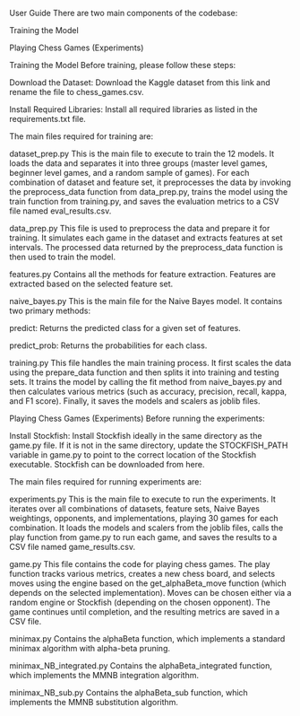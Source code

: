 User Guide
There are two main components of the codebase:

Training the Model

Playing Chess Games (Experiments)

Training the Model
Before training, please follow these steps:

Download the Dataset:
Download the Kaggle dataset from this link and rename the file to chess_games.csv.

Install Required Libraries:
Install all required libraries as listed in the requirements.txt file.

The main files required for training are:

dataset_prep.py
This is the main file to execute to train the 12 models. It loads the data and separates it into three groups (master level games, beginner level games, and a random sample of games). For each combination of dataset and feature set, it preprocesses the data by invoking the preprocess_data function from data_prep.py, trains the model using the train function from training.py, and saves the evaluation metrics to a CSV file named eval_results.csv.

data_prep.py
This file is used to preprocess the data and prepare it for training. It simulates each game in the dataset and extracts features at set intervals. The processed data returned by the preprocess_data function is then used to train the model.

features.py
Contains all the methods for feature extraction. Features are extracted based on the selected feature set.

naive_bayes.py
This is the main file for the Naive Bayes model. It contains two primary methods:

predict: Returns the predicted class for a given set of features.

predict_prob: Returns the probabilities for each class.

training.py
This file handles the main training process. It first scales the data using the prepare_data function and then splits it into training and testing sets. It trains the model by calling the fit method from naive_bayes.py and then calculates various metrics (such as accuracy, precision, recall, kappa, and F1 score). Finally, it saves the models and scalers as joblib files.

Playing Chess Games (Experiments)
Before running the experiments:

Install Stockfish:
Install Stockfish ideally in the same directory as the game.py file. If it is not in the same directory, update the STOCKFISH_PATH variable in game.py to point to the correct location of the Stockfish executable. Stockfish can be downloaded from here.

The main files required for running experiments are:

experiments.py
This is the main file to execute to run the experiments. It iterates over all combinations of datasets, feature sets, Naive Bayes weightings, opponents, and implementations, playing 30 games for each combination. It loads the models and scalers from the joblib files, calls the play function from game.py to run each game, and saves the results to a CSV file named game_results.csv.

game.py
This file contains the code for playing chess games. The play function tracks various metrics, creates a new chess board, and selects moves using the engine based on the get_alphaBeta_move function (which depends on the selected implementation). Moves can be chosen either via a random engine or Stockfish (depending on the chosen opponent). The game continues until completion, and the resulting metrics are saved in a CSV file.

minimax.py
Contains the alphaBeta function, which implements a standard minimax algorithm with alpha-beta pruning.

minimax_NB_integrated.py
Contains the alphaBeta_integrated function, which implements the MMNB integration algorithm.

minimax_NB_sub.py
Contains the alphaBeta_sub function, which implements the MMNB substitution algorithm.